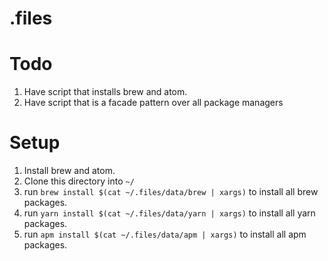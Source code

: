 # .files

# Todo

1. Have script that installs brew and atom.
2. Have script that is a facade pattern over all package managers

# Setup

1. Install brew and atom.
2. Clone this directory into `~/`
3. run `brew install $(cat ~/.files/data/brew | xargs)` to install all brew packages.
4. run `yarn install $(cat ~/.files/data/yarn | xargs)` to install all yarn packages.
5. run `apm install $(cat ~/.files/data/apm | xargs)` to install all apm packages.
